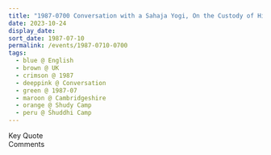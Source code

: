 ```yaml
---
title: "1987-0700 Conversation with a Sahaja Yogi, On the Custody of His Son, Śhuddhi Camp (now The Hall, Shudy Camps Park), Shudy Camps, Cambridgeshire, UK (month not sure)"
date: 2023-10-24
display_date: 
sort_date: 1987-07-10
permalink: /events/1987-0710-0700
tags:
  - blue @ English
  - brown @ UK
  - crimson @ 1987
  - deeppink @ Conversation
  - green @ 1987-07
  - maroon @ Cambridgeshire
  - orange @ Shudy Camp
  - peru @ Śhuddhi Camp
---
```


<wave-list>
  <list-title color="green" width="75">Key Quote</list-title>
  <list-item color="BlanchedAlmond"  width="200"></list-item>
  <list-item color="Lavender"></list-item>
  <list-item color="BlanchedAlmond"></list-item>
</wave-list>

<br>

<wave-list>
  <list-title color="green" width="75">Comments</list-title>
  <list-item color="BlanchedAlmond"  width="200"></list-item>
  <list-item color="Lavender"></list-item>
  <list-item color="BlanchedAlmond"></list-item>
</wave-list>